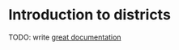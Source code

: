 # Introduction to districts

TODO: write [great documentation](http://jacobian.org/writing/great-documentation/what-to-write/)
